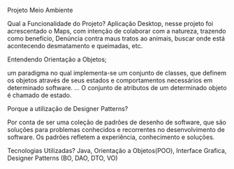 Projeto Meio Ambiente

Qual a Funcionalidade do Projeto?
 Aplicação Desktop, nesse projeto foi acrescentado o Maps, com intenção
de colaborar com a natureza, trazendo como benefício, Denúncia contra maus tratos
ao animais, buscar onde está acontecendo desmatamento e
queimadas, etc.



Entendendo Orientação a Objetos;

um paradigma no qual implementa-se um conjunto de classes, que definem os objetos através de seus estados e comportamentos necessários em determinado software. ... O conjunto de atributos de um determinado objeto é chamado de estado.





Porque a utilização de Designer Patterns?

Por conta de ser uma coleção de padrões de desenho de software, que são soluções para problemas conhecidos e recorrentes no desenvolvimento de software.  Os padrões refletem a experiência, conhecimento e soluções.






Tecnologias Utilizadas?
Java, Orientação a Objetos(POO),  Interface Grafica, Designer Patterns (BO, DAO, DTO, VO)

